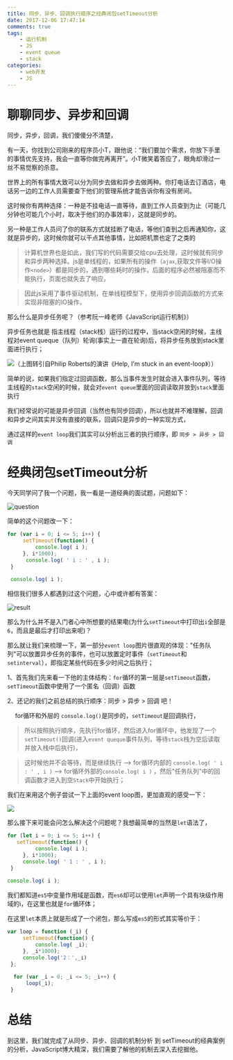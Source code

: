 ```yaml
---
title: 同步、异步、回调执行顺序之经典闭包setTimeout分析
date: 2017-12-06 17:47:14
comments: true
tags:  
    - 运行机制
    - JS
    - event queue
    - stack
categories:
    - web开发
    - JS
---
```


# 聊聊同步、异步和回调
同步，异步，回调，我们傻傻分不清楚，

有一天，你找到公司刚来的程序员小T，跟他说：“我们要加个需求，你放下手里的事情优先支持，我会一直等你做完再离开”。小T微笑着答应了，眼角却滑过一丝不易觉察的杀意。

世界上的所有事情大致可以分为同步去做和异步去做两种。你打电话去订酒店，电话另一边的工作人员需要查下他们的管理系统才能告诉你有没有房间。

这时候你有两种选择：一种是不挂电话一直等待，直到工作人员查到为止（可能几分钟也可能几个小时，取决于他们的办事效率），这就是同步的。

另一种是工作人员问了你的联系方式就挂断了电话，等他们查到之后再通知你，这就是异步的，这时候你就可以干点其他事情，比如把机票也定了之类的

 >  计算机世界也是如此，我们写的代码需要交给cpu去处理，这时候就有同步和异步两种选择。js是单线程的，如果所有的操作（`ajax`,获取文件等I/O操作`<node>`）都是同步的，遇到哪些耗时的操作，后面的程序必然被阻塞而不能执行，页面也就失去了响应，

>因此js采用了事件驱动机制，在单线程模型下，使用异步回调函数的方式来实现非阻塞的IO操作，

那么什么是异步任务呢？（参考阮一峰老师《JavaScript运行机制》）

异步任务也就是 指主线程（stack栈）运行的过程中，当stack空闲的时候，主线程对event queque（队列）轮询(事实上一直在轮询)后，将异步任务放到stack里面进行执行；


![（上图转引自Philip Roberts的演讲《Help, I'm stuck in an event-loop》））](../../../../assets/images/event.png)

 简单的说，如果我们指定过回调函数，那么当事件发生时就会进入事件队列，等待主线程的`stack`空闲的时候，就会对`event queue`里面的回调读取并放到`stack`里面执行

我们经常说的可能是异步回调（当然也有同步回调），所以也就并不难理解，回调和异步之间其实并没有直接的联系，回调只是异步的一种实现方式， 

通过这样的`event loop`我们其实可以分析出三者的执行顺序，即 `同步 > 异步 > 回调`


# 经典闭包setTimeout分析
今天同学问了我一个问题，我一看是一道经典的面试题，问题如下：

![question](../../../../assets/images/questions.png)

简单的这个问题改一下：
```JavaScript
for (var i = 0; i <= 5; i++) {
     setTimeout(function() {
         console.log( i );
     }, i*1000);
      console.log( ' i : ' , i );
 }
 
 console.log( i );
```

相信我们很多人都遇到过这个问题，心中或许都有答案：

![result](../../../../assets/images/results.png)

那么为什么并不是入门者心中所想要的结果嘞(为什么`setTimeout`中打印出`i`全部是`6`，而且是最后才打印出来呢)？

那么就让我们来梳理一下，第一部分`event loop`图片很直观的体现："任务队列"可以放置异步任务的事件，也可以放置定时事件（`setTimeout`和`setinterval`），即指定某些代码在多少时间之后执行；

 1、首先我们先来看一下他的主体结构：`for`循环的第一层是`setTimeout`函数，`setTimeout`函数中使用了一个匿名（回调）函数

 2、还记的我们之前总结的执行顺序：同步 > 异步 > 回调 吧！

　   for循环和外层的 `console.log()`是同步的，`setTimeout`是回调执行，

>所以按照执行顺序，先执行for循环，然后进入for循环中，他发现了一个`setTimeout()`回调(进入`event queque`事件队列，等待`stack`栈为空后读取并放入栈中后执行)，

>这时候他并不会等待，而是继续执行 --> for循环内部的  `console.log( ' i : ' , i )`  -->  for循环外部的`console.log( i )` ，然后"任务队列"中的回调函数才进入到空`Stack`中开始执行；

 我们在来用这个例子尝试一下上面的event loop图，更加直观的感受一下：

 ![](../../../../assets/images/eventMe.png)

 那么接下来可能会问怎么解决这个问题呢？我想最简单的当然是`let`语法了，

 ```javascript
for (let i = 0; i <= 5; i++) {
    setTimeout(function() {
          console.log( i );
      }, i*1000);
      console.log( ' 1 : ' , i );
  }
  
 console.log( i );
 ```

 我们都知道`es5`中变量作用域是函数，而`es6`却可以使用`let`声明一个具有块级作用域的i，在这里也就是`for`循环体；

在这里`let`本质上就是形成了一个闭包，那么写成`es5`的形式其实等价于：

```javascript
var loop = function (_i) {
     setTimeout(function() {
         console.log( _i);
     }, _i*1000);
     console.log('2：',_i)  
 }; 
 
  for (var _i = 0; _i <= 5; _i++) {  
      loop(_i); 
 }
```

# 总结

到这里，我们就完成了从同步、异步、回调的机制分析 到 setTimeout的经典案例的分析，JavaScript博大精深，我们需要了解他的机制去深入去挖掘他。


